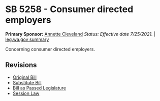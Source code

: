 # SB 5258 - Consumer directed employers
**Primary Sponsor:** [Annette Cleveland](/person/leg/annette.cleveland.md)
*Status: Effective date 7/25/2021.* | [leg.wa.gov summary](https://app.leg.wa.gov/billsummary?BillNumber=5258&Year=2021)

Concerning consumer directed employers.

## Revisions
* [Original Bill](1/)
* [Substitute Bill](S/)
* [Bill as Passed Legislature](S.PL/)
* [Session Law](S.SL/)